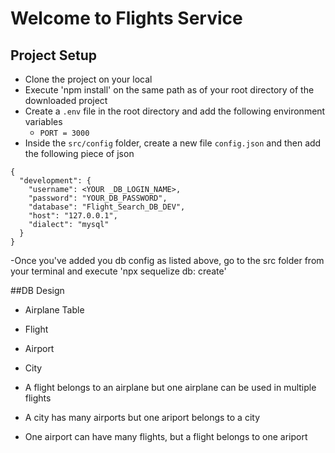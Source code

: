 # Welcome to Flights Service

## Project Setup
- Clone the project on your local
- Execute 'npm install'  on the same path as of your root directory of the downloaded project
- Create a `.env` file in the root directory and add the following environment variables
    - `PORT = 3000`
- Inside the `src/config` folder, create a new file `config.json` and then add the following piece of json

```
{
  "development": {
    "username": <YOUR _DB_LOGIN_NAME>,
    "password": "YOUR_DB_PASSWORD",
    "database": "Flight_Search_DB_DEV",
    "host": "127.0.0.1",
    "dialect": "mysql"
  }
}

```

-Once you've added you db config as listed above, go to the src folder from your terminal and execute 'npx sequelize db: create'



##DB Design
  - Airplane Table
  - Flight
  - Airport
  - City

  - A flight belongs to an airplane but one airplane can be used in multiple flights
  - A city has many airports but one ariport belongs to a city
  - One airport can have many flights, but a flight belongs to one ariport